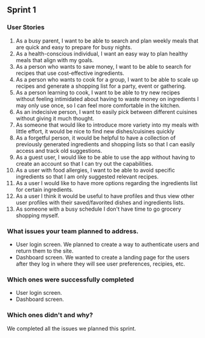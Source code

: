 ## Sprint 1

### User Stories
1. As a busy parent, I want to be able to search and plan weekly meals that are quick and easy to prepare for busy nights.
2. As a health-conscious individual, I want an easy way to plan healthy meals that align with my goals.
3. As a person who wants to save money, I want to be able to search for recipes that use cost-effective ingredients.
4. As a person who wants to cook for a group, I want to be able to scale up recipes and generate a shopping list for a party, event or gathering.
5. As a person learning to cook, I want to be able to try new recipes without feeling intimidated about having to waste money on ingredients I may only use once, so I can feel more comfortable in the kitchen.
6. As an indecisive person, I want to easily pick between different cuisines without giving it much thought.
7. As someone that would like to introduce more variety into my meals with little effort, it would be nice to find new dishes/cuisines quickly
8. As a forgetful person, it would be helpful to have a collection of previously generated ingredients and shopping lists so that I can easily access and track old suggestions.
9. As a guest user, I would like to be able to use the app without having to create an account so that I can try out the capabilities.
10. As a user with food allergies, I want to be able to avoid specific ingredients so that I am only suggested relevant recipes.
11. As a user I would like to have more options regarding the ingredients list for certain ingredients.
12. As a user I think it would be useful to have profiles and thus view other user profiles with their saved/favorited dishes and ingredients lists.
13. As someone with a busy schedule I don't have time to go grocery shopping myself.

### What issues your team planned to address.
- User login screen. We planned to create a way to authenticate users and return them to the site.
- Dashboard screen. We wanted to create a landing page for the users after they log in where they will see user preferences, recipies, etc.

### Which ones were successfully completed
- User login screen.
- Dashboard screen.

### Which ones didn't and why?
We completed all the issues we planned this sprint.
